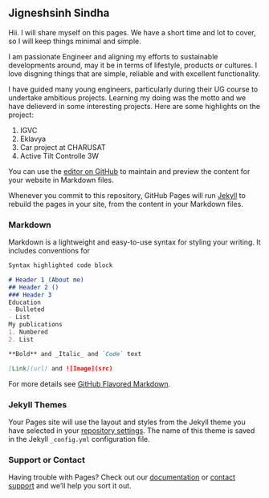 ## Jigneshsinh Sindha

Hii. I will share myself on this pages. We have a short time and lot to cover, so I will keep things minimal and simple.

I am passionate Engineer and aligning my efforts to sustainable developments around, may it be in terms of lifestyle, products or cultures. I love disgning things that are simple, reliable and with excellent functionality.

I have guided many young engineers, particularly during their UG course to undertake ambitious projects. Learning my doing was the motto and we have delieverd in some interesting projects. 
Here are some highlights on the project:
1. IGVC
2. Eklavya
3. Car project at CHARUSAT
4. Active Tilt Controlle 3W


You can use the [editor on GitHub](https://github.com/Jigs86/Jigs86.github.io/edit/main/index.md) to maintain and preview the content for your website in Markdown files.

Whenever you commit to this repository, GitHub Pages will run [Jekyll](https://jekyllrb.com/) to rebuild the pages in your site, from the content in your Markdown files.

### Markdown

Markdown is a lightweight and easy-to-use syntax for styling your writing. It includes conventions for

```markdown
Syntax highlighted code block

# Header 1 (About me)
## Header 2 ()
### Header 3
Education
- Bulleted
- List
My publications
1. Numbered
2. List

**Bold** and _Italic_ and `Code` text

[Link](url) and ![Image](src)
```

For more details see [GitHub Flavored Markdown](https://guides.github.com/features/mastering-markdown/).

### Jekyll Themes

Your Pages site will use the layout and styles from the Jekyll theme you have selected in your [repository settings](https://github.com/Jigs86/Jigs86.github.io/settings). The name of this theme is saved in the Jekyll `_config.yml` configuration file.

### Support or Contact

Having trouble with Pages? Check out our [documentation](https://docs.github.com/categories/github-pages-basics/) or [contact support](https://support.github.com/contact) and we’ll help you sort it out.
